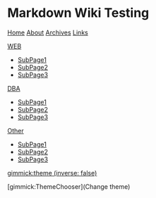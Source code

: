 # Markdown Wiki Testing

[Home](index.md)
[About](page1.md)
[Archives](page2.md)
[Links](page3.md)

[WEB]()

  * [SubPage1](web/page1.md)
  * [SubPage2](web/page2.md)
  * [SubPage3](web/page3.md)
 

[DBA]()

  * [SubPage1](DBA/page1.md)
  * [SubPage2](DBA/page2.md)
  * [SubPage3](DBA/page3.md)
 
[Other]()

  * [SubPage1](subpage/page1.md)
  * [SubPage2](subpage/page2.md)
  * [SubPage3](subpage/page3.md)

<!-- set a default theme -->
[gimmick:theme (inverse: false)](bootstrap)

<!-- show a theme chooser in the menu bar -->
[gimmick:ThemeChooser](Change theme)

<!-- show a fork me on github ribbon 
[gimmick:forkmeongithub](https://github.com/buggithubs/mdwiki/) -->
